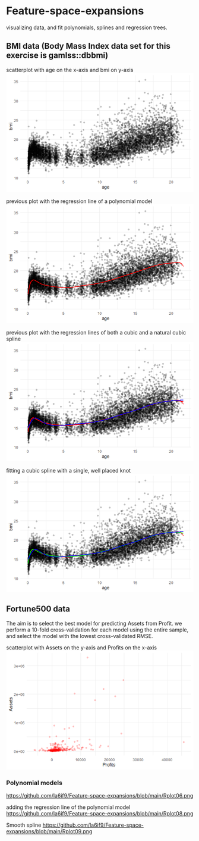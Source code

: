 # Feature-space-expansions
visualizing data, and fit polynomials, splines and regression trees.

## BMI data (Body Mass Index data set for this exercise is gamlss::dbbmi)

scatterplot with age on the x-axis and bmi on y-axis
![](https://github.com/la6if9/Feature-space-expansions/blob/main/Rplot.png)

previous plot with the regression line of a polynomial model
![](https://github.com/la6if9/Feature-space-expansions/blob/main/Rplot01.png)

previous plot with the regression lines of both a cubic and a natural cubic spline
![](https://github.com/la6if9/Feature-space-expansions/blob/main/Rplot02.png)

fitting a cubic spline with a single, well placed knot
![](https://github.com/la6if9/Feature-space-expansions/blob/main/Rplot03.png)

## Fortune500 data
The aim is to select the best model for predicting Assets from Profit. we perform a 10-fold cross-validation for each model using the entire sample, and select the model with the lowest cross-validated RMSE.

scatterplot with Assets on the y-axis and Profits on the x-axis
![](https://github.com/la6if9/Feature-space-expansions/blob/main/Rplot05.png)

### Polynomial models

https://github.com/la6if9/Feature-space-expansions/blob/main/Rplot06.png

adding the regression line of the polynomial model
https://github.com/la6if9/Feature-space-expansions/blob/main/Rplot08.png

Smooth spline
https://github.com/la6if9/Feature-space-expansions/blob/main/Rplot09.png
